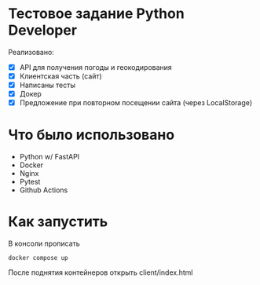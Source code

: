 # Тестовое задание Python Developer

Реализовано:
- [x] API для получения погоды и геокодирования
- [x] Клиентская часть (сайт)
- [x] Написаны тесты
- [x] Докер
- [x] Предложение при повторном посещении сайта (через LocalStorage)

# Что было использовано
- Python w/ FastAPI
- Docker
- Nginx
- Pytest
- Github Actions

# Как запустить
В консоли прописать

```
docker compose up
```

После поднятия контейнеров открыть client/index.html


